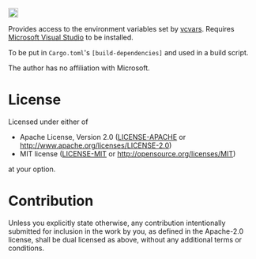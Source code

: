 [<img alt="crates.io" src="https://img.shields.io/crates/v/vcvars.svg?style=for-the-badge&color=fc8d62&logo=rust" height="20">](https://crates.io/crates/vcvars)

Provides access to the environment variables set by [vcvars](https://learn.microsoft.com/en-us/cpp/build/building-on-the-command-line#use-the-developer-tools-in-an-existing-command-window). Requires [Microsoft Visual Studio](https://visualstudio.microsoft.com/) to be installed.

To be put in `Cargo.toml`'s `[build-dependencies]` and used in a build script.

The author has no affiliation with Microsoft.

# License

Licensed under either of

* Apache License, Version 2.0
  ([LICENSE-APACHE](LICENSE-APACHE) or http://www.apache.org/licenses/LICENSE-2.0)
* MIT license
  ([LICENSE-MIT](LICENSE-MIT) or http://opensource.org/licenses/MIT)

at your option.

# Contribution

Unless you explicitly state otherwise, any contribution intentionally submitted for inclusion in the work by you, as defined in the Apache-2.0 license, shall be dual licensed as above, without any additional terms or conditions.
